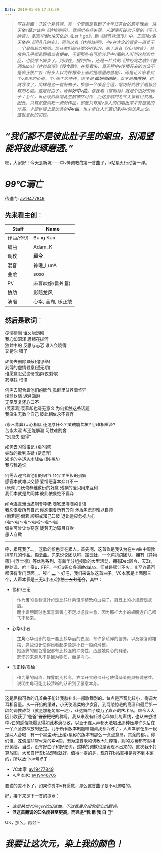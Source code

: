 ```yaml
---
Date: 2019-01-06 17:28:39
---
```


> *写在前面：开这个新坑呢，有一个原因是看到了今年江苏台的跨年晚会，洛天依x薛之谦的《达拉崩吧》。我感觉有些失落，从湖南打破次元壁的《花儿纳吉》，到周华健x洛天依的《Let it go》，到《经典咏流传》中，王佩瑜x洛天依的《明月几时有》，再到这首《达拉崩吧》，中v在大众的宣传一直处于一个很尴尬的境地。现在我们能在圈外听到的，除了这首《花儿纳吉》，其余的几乎都是翻唱或者梗曲，于是那些有可能涉足中v圈的人听到这样的作品，也就停下脚步了。到现在，提到中v，还是一片片的《神经病之歌》《普通disco》《达拉崩吧》《投食歌》。在我看来，真正把中v传播开来的方法不是疯狂接广告（好多人以为柠檬茶上面的是哪里的番剧），而是让大家看到中v真正的价值。中v曲中的佳作，很多是 **曲好**或**词好**，而不是**唱得好**。这就导致了，同样是这一首好曲子，换哪一个嗓音合适，唱功好的歌手唱都会有知名度。这是好曲子，而非**好中v曲**。依我看《寄明月》就是个很好的例子：至今，乐正绫的原唱再生数依然可怜，而这首歌的名气大家有目共睹。因此，只有那些调教一流的作品，那些只有用v家人的口唱出来才有感觉的作品，才能称得上是优秀的**中v曲**，也才能让人们意识到中v的优秀之处。这就是我的初衷*。

# *“我们都不是彼此肚子里的蛔虫，别渴望能将彼此琢磨透。”*

嘿，大家好！今天是新坑——中v神调教的第一首曲子，b站星火行动第一弹。

# ***99℃溺亡***

传送门: [av19477849](https://www.bilibili.com/video/av19477849/)

## 先来看主创：

| Staff | Name |
| ----- | ---- |
| 作曲/作词 | Bung Kon |
| 编曲 | Adam_K |
| 调教 | **顾令** |
| 混音 | 神曦_LunA |
| 曲绘 | soso |
| PV | 麻薯映像(番外篇) |
| 协助 | 影随龙风 |
| 演唱 | 心华, 言和, 乐正绫 |

## 然后是歌词：

尽情猜测 谁又能透彻<br />
我心如沼泽 思绪在拔河<br />
独处中的 反思与忐忑 谁人会晓得<br />
又是你 错了

如何去删除屏蔽(这思绪)<br />
刻薄的虚情假意(遥无期)<br />
谁愿意忍受这份乖癖(仅剩你)<br />
我与我 相惜

何需去配合着他们的脾气 孤僻里滋养着怪异<br />
懦弱软弱 退避回避<br />
无常反复还心口不一<br />
(羡慕着)羡慕却也毫无意义 为何抵触这些话题<br />
我滋生无数个自己 彼此相依永不背弃

(永不背弃)人心相隔 还追求什么? 灵魂能共核? 思维相重合?<br />
苦水太涩 却还能解渴 习性难割舍<br />
“别患失 患得”

如何去习惯铭记 (别闪避)<br />
尖酸的批判质疑 (要遗弃)<br />
渴求的幸运从未降临 (别排挤)<br />
我与我追忆

何需去迎合着他们的语气 怪异里生长的孤僻<br />
感官本就难以交替 爱憎恶喜本众口不一<br />
(厌倦了)厌倦恭维敷衍的好意 残存的爱只用来互利<br />
我们本就是共同体 彼此依偎绝不背弃

如今连宣泄也遏制着呼吸 咽喉里哽咽的言语<br />
我怨恨着所有自己 你怨恨着所有的你 矛盾焦虑却难以自抑<br />
(倘若是)倘若 顺服或知己知彼 退让适应忽视内心<br />
(啦～啦～啦～啦啦～啦～啦)<br />
偏执可曾让你窃喜 徒劳无功障目自欺<br />
愚人自欺

***

呼，累死我了。。。这歌的颜色实在累人。首先呢，这首歌是我认为在中v曲中调教排前几的作品。殿堂曲。先来说说团队吧，踏云社，一个尴尬的团队，拥有《异物簿》《浮士德》等优秀系列，有新年分组接歌的大型活动，拥有Dec顾令，天Zz，酷路泽，哈士奇p，FFF，坐标p等众多调教dalao，但就是蜜汁不火，甚至连萌百都没有专门页面。。。唉╯▂╰  好吧，我们来说说这首曲子。VC本家是上面那三个，人声本家是三无x小五x漆柚~~三五七组合~~，其中：

* 言和/三无

> 作为**善**的言和设计的是比较朴素但却精致的白裙子，肩膀上的小翅膀是披肩。<br />
而小翅膀同时也寓意着善心不足以拯救主角，因为那样大小的翅膀连自己都飞不起来。

* 心华/小五

> **主角**心华设计的是一套比较华丽的衣服，有许多琐碎的装饰，以及繁复的裙摆，这些设计使得她看起来像是小丑一般的滑稽。<br />
她服饰的颜色搭配都有比较强的冲突性，凸显她内心的纠结。<br />
悲伤的来源从不是因为物质，而是内心。

* 乐正绫/漆柚

> 作为**恶**的阿绫，裸露度比较高，衣摆开叉的设计也使得阿绫更具有诱惑性。说明主角可能比较清晰的认识到了恶意本身。

***

这是屈指可数的几首曲子能让我脑补出一部歌舞剧的。缺点是声音比较小，得调大耳机音量。从一开始的缓进，小天使温柔的少女音，到阿绫惊艳的高音和最后那一段的调教炸裂（就是加粗的那一段），让这首曲子成为了真正的艺术品。顾令大大因此收获了“爸爸”~~霸霸粑粑~~的称号。我从来没有听过心华如此的声线，也从未想过中v曲的感情能爆发得如此淋漓尽致，以至于连人声都无法唱出那种压抑许久后在一个点全数释放的感觉。几乎所有版本的翻唱翻调我都听过了，人声本家在那一段是两人合唱，有一个星尘x乐正绫x星砂的版本有那么一点点意思，其余的都。。你们懂。这便是非常优秀的**中v曲**。因为这首歌的调教太过惊艳，别的方面都有些相形见绌。当然，没有好曲子和好歌词，这样的调教也是表现不出来的。这次我不打算放图，大家自行去b站观看就好。值得一提的是，现在在b站直接是搜不到本家的，所以放个av号好了：

* VC本家: [av19477849](https://www.bilibili.com/video/av19477849/)
* 人声本家: [av19448706](https://www.bilibili.com/video/av19448706/)

要说的差不多了，如果你对中v有感觉，那么这首曲子是不可忽略的。

好，接下来是下一首的提示：
* *这是某位VSinger的出道曲，不过我要介绍的是它的翻调。*
* **但这首翻调的知名度甚至更高，而且是“我 翻 我 自 己”**

OK，那么，再会～

# *我要让这次元，染上我的颜色！*

